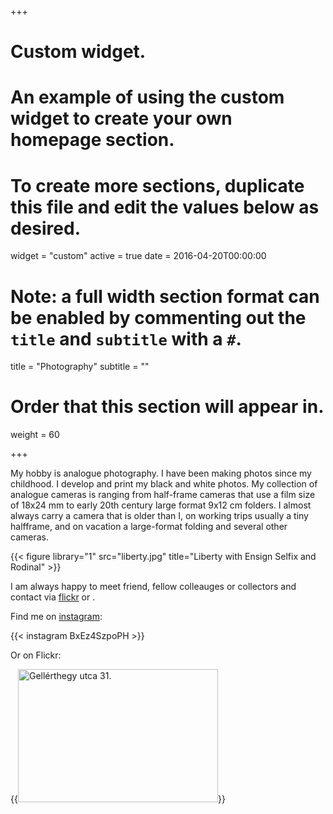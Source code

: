 +++
# Custom widget.
# An example of using the custom widget to create your own homepage section.
# To create more sections, duplicate this file and edit the values below as desired.
widget = "custom"
active = true
date = 2016-04-20T00:00:00

# Note: a full width section format can be enabled by commenting out the `title` and `subtitle` with a `#`.
title = "Photography"
subtitle = ""

# Order that this section will appear in.
weight = 60


+++

My hobby is analogue photography.  I have been making photos since my childhood.  I develop and print my black and white photos. My collection of analogue cameras is ranging from half-frame cameras that use a film size of 18x24 mm to early 20th century large format 9x12 cm folders.  I almost always carry a camera that is older than I, on working trips usually a tiny halfframe, and on vacation a large-format folding and several other cameras.  

{{< figure library="1" src="liberty.jpg" title="Liberty with Ensign Selfix and Rodinal" >}}

I am always happy to meet friend, fellow colleauges or collectors and contact via [flickr](https://www.flickr.com/people/antaldaniel/) or .

Find me on [instagram](https://www.instagram.com/antaldaniel/):

{{< instagram BxEz4SzpoPH >}}

Or on Flickr:

{{<a data-flickr-embed="true"  href="https://www.flickr.com/photos/antaldaniel/46861776865" title="Gellérthegy utca 31."><img src="https://live.staticflickr.com/65535/46861776865_1d7684e86a_n.jpg" width="320" height="213" alt="Gellérthegy utca 31."></a><script async src="//embedr.flickr.com/assets/client-code.js" charset="utf-8"></script>}}


    
